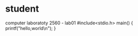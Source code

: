 # student
computer laboratoty 2560 - lab01
#include<stdio.h>
main()
{
    printf("hello,world\n");
}
